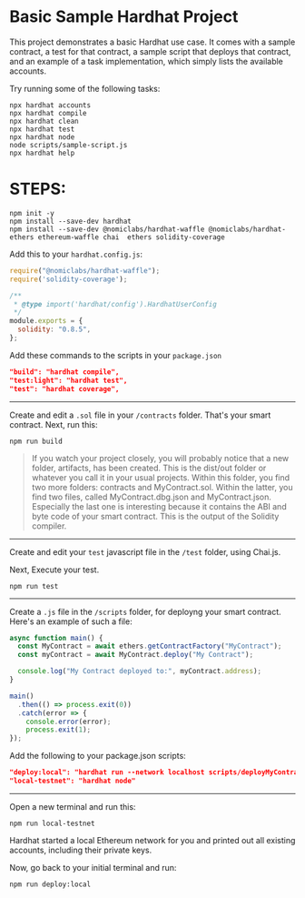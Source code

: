 # Basic Sample Hardhat Project

This project demonstrates a basic Hardhat use case. It comes with a sample contract, a test for that contract, a sample script that deploys that contract, and an example of a task implementation, which simply lists the available accounts.

Try running some of the following tasks:

```shell
npx hardhat accounts
npx hardhat compile
npx hardhat clean
npx hardhat test
npx hardhat node
node scripts/sample-script.js
npx hardhat help
```

# STEPS:
```shell
npm init -y
npm install --save-dev hardhat
npm install --save-dev @nomiclabs/hardhat-waffle @nomiclabs/hardhat-ethers ethereum-waffle chai  ethers solidity-coverage
```
Add this to your `hardhat.config.js`:
```javascript
require("@nomiclabs/hardhat-waffle");
require('solidity-coverage');

/**
 * @type import('hardhat/config').HardhatUserConfig
 */
module.exports = {
  solidity: "0.8.5",
};
```
Add these commands to the scripts in your `package.json`
```json
"build": "hardhat compile",
"test:light": "hardhat test",
"test": "hardhat coverage",
```
----------
Create and edit a `.sol` file in your `/contracts` folder. That's your smart contract.
Next, run this:

```console
npm run build
```
> If you watch your project closely, you will probably notice that a new folder, artifacts, has been created. This is the dist/out folder or whatever you call it in your usual projects. Within this folder, you find two more folders: contracts and MyContract.sol. Within the latter, you find two files, called MyContract.dbg.json and MyContract.json. Especially the last one is interesting because it contains the ABI and byte code of your smart contract. This is the output of the Solidity compiler.
----------
Create and edit your `test` javascript file in the `/test` folder, using Chai.js.

Next, Execute your test.
```shell
npm run test
```
----------
Create a `.js` file in the `/scripts` folder, for deployng your smart contract. Here's an example of such a file:
```javascript
async function main() {
  const MyContract = await ethers.getContractFactory("MyContract");
  const myContract = await MyContract.deploy("My Contract");

  console.log("My Contract deployed to:", myContract.address);
}

main()
  .then(() => process.exit(0))
  .catch(error => {
    console.error(error);
    process.exit(1);
});
```
Add the following to your package.json scripts:
```json
"deploy:local": "hardhat run --network localhost scripts/deployMyContract.js"
"local-testnet": "hardhat node"
```
----------
Open a new terminal and run this:
```shell
npm run local-testnet
```
Hardhat started a local Ethereum network for you and printed out all existing accounts, including their private keys. 

Now, go back to your initial terminal and run: 
```shell
npm run deploy:local
```

